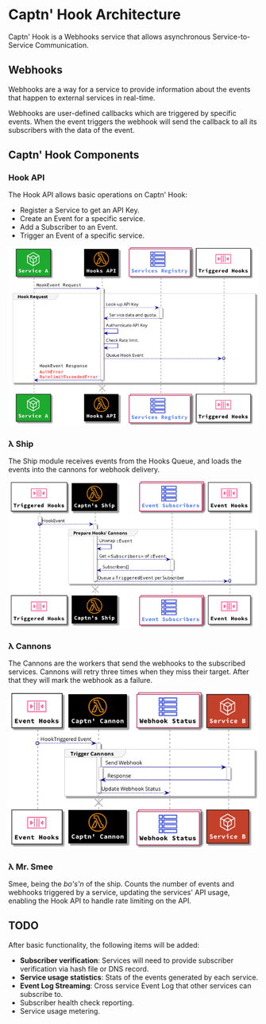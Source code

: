 # Captn' Hook Architecture

Captn' Hook is a Webhooks service that allows asynchronous Service-to-Service Communication.

## Webhooks

Webhooks are a way for a service to provide information about the events that happen to external services in real-time.
 
Webhooks are user-defined callbacks which are triggered by specific events. When the event triggers the webhook 
will send the callback to all its subscribers with the data of the event.

## Captn' Hook Components

### Hook API

The Hook API allows basic operations on Captn' Hook:

- Register a Service to get an API Key.
- Create an Event for a specific service.
- Add a Subscriber to an Event.
- Trigger an Event of a specific service.

![Hooks API Sequence Diagram](diagrams/hooks-api.png)


### λ Ship 

The Ship module receives events from the Hooks Queue, and loads the events into the cannons for webhook delivery.

![Ship Sequence Diagram](diagrams/the-ship.png)


### λ Cannons

The Cannons are the workers that send the webhooks to the subscribed services. Cannons will retry three times when 
they miss their target. After that they will mark the webhook as a failure.

![Cannons Sequence Diagram](diagrams/cannons.png)

### λ Mr. Smee

Smee, being the _bo's'n_ of the ship. Counts the number of events and webhooks triggered by a service, updating the services'
API usage, enabling the Hook API to handle rate limiting on the API.


## TODO

After basic functionality, the following items will be added:

- **Subscriber verification**: Services will need to provide subscriber verification via hash file or DNS record.
- **Service usage statistics**: Stats of the events generated by each service.  
- **Event Log Streaming**: Cross service Event Log that other services can subscribe to.
- Subscriber health check reporting.
- Service usage metering.
